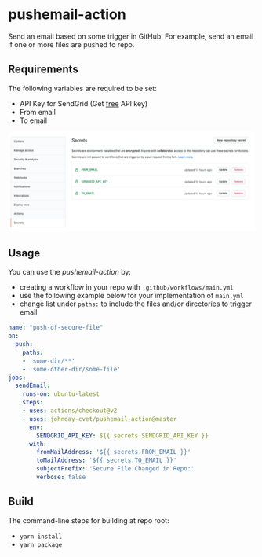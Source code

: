 # pushemail-action
Send an email based on some trigger in GitHub. For example, send an email
if one or more files are pushed to repo.

## Requirements
The following variables are required to be set:
- API Key for SendGrid (Get [free](https://sendgrid.com/free/) API key)
- From email
- To email

![Repo secret settings](./doc/img/repo-secrets.png)

## Usage
You can use the *pushemail-action* by: 
- creating a workflow in your repo with `.github/workflows/main.yml` 
- use the following example below for your implementation of `main.yml`
- change list under `paths:` to include the files and/or directories to trigger email

```yaml
name: "push-of-secure-file"
on:
  push:
    paths:
    - 'some-dir/**'
    - 'some-other-dir/some-file'
jobs:
  sendEmail:
    runs-on: ubuntu-latest
    steps:
    - uses: actions/checkout@v2
    - uses: johnday-cvet/pushemail-action@master
      env:
        SENDGRID_API_KEY: ${{ secrets.SENDGRID_API_KEY }}
      with:
        fromMailAddress: '${{ secrets.FROM_EMAIL }}'
        toMailAddress: '${{ secrets.TO_EMAIL }}'
        subjectPrefix: 'Secure File Changed in Repo:'
        verbose: false
```

## Build
The command-line steps for building at repo root:
- `yarn install`
- `yarn package`

